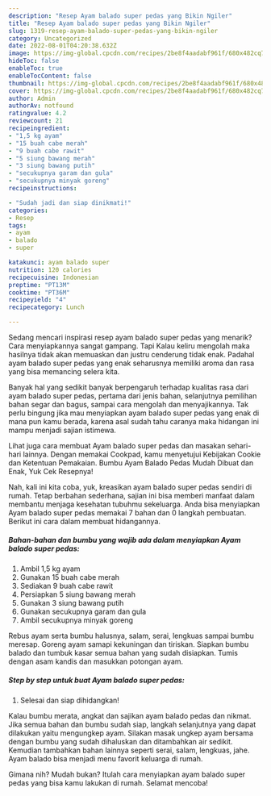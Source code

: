 ```yaml
---
description: "Resep Ayam balado super pedas yang Bikin Ngiler"
title: "Resep Ayam balado super pedas yang Bikin Ngiler"
slug: 1319-resep-ayam-balado-super-pedas-yang-bikin-ngiler
category: Uncategorized
date: 2022-08-01T04:20:38.632Z
image: https://img-global.cpcdn.com/recipes/2be8f4aadabf961f/680x482cq70/ayam-balado-super-pedas-foto-resep-utama.jpg
hideToc: false
enableToc: true
enableTocContent: false
thumbnail: https://img-global.cpcdn.com/recipes/2be8f4aadabf961f/680x482cq70/ayam-balado-super-pedas-foto-resep-utama.jpg
cover: https://img-global.cpcdn.com/recipes/2be8f4aadabf961f/680x482cq70/ayam-balado-super-pedas-foto-resep-utama.jpg
author: Admin
authorAv: notfound
ratingvalue: 4.2
reviewcount: 21
recipeingredient:
- "1,5 kg ayam"
- "15 buah cabe merah"
- "9 buah cabe rawit"
- "5 siung bawang merah"
- "3 siung bawang putih"
- "secukupnya garam dan gula"
- "secukupnya minyak goreng"
recipeinstructions:

- "Sudah jadi dan siap dinikmati!"
categories:
- Resep
tags:
- ayam
- balado
- super

katakunci: ayam balado super 
nutrition: 120 calories
recipecuisine: Indonesian
preptime: "PT13M"
cooktime: "PT36M"
recipeyield: "4"
recipecategory: Lunch

---
```



Sedang mencari inspirasi resep ayam balado super pedas yang menarik? Cara menyiapkannya sangat gampang. Tapi Kalau keliru mengolah maka hasilnya tidak akan memuaskan dan justru cenderung tidak enak. Padahal ayam balado super pedas yang enak seharusnya memiliki aroma dan rasa yang bisa memancing selera kita.


Banyak hal yang sedikit banyak berpengaruh terhadap kualitas rasa dari ayam balado super pedas, pertama dari jenis bahan, selanjutnya pemilihan bahan segar dan bagus, sampai cara mengolah dan menyajikannya. Tak perlu bingung jika mau menyiapkan ayam balado super pedas yang enak di mana pun kamu berada, karena asal sudah tahu caranya maka hidangan ini mampu menjadi sajian istimewa.

Lihat juga cara membuat Ayam balado super pedas dan masakan sehari-hari lainnya. Dengan memakai Cookpad, kamu menyetujui Kebijakan Cookie dan Ketentuan Pemakaian. Bumbu Ayam Balado Pedas Mudah Dibuat dan Enak, Yuk Cek Resepnya!


Nah, kali ini kita coba, yuk, kreasikan ayam balado super pedas sendiri di rumah. Tetap berbahan sederhana, sajian ini bisa memberi manfaat dalam membantu menjaga kesehatan tubuhmu sekeluarga. Anda bisa menyiapkan Ayam balado super pedas memakai 7 bahan dan 0 langkah pembuatan. Berikut ini cara dalam membuat hidangannya.

<!--inarticleads1-->

##### Bahan-bahan dan bumbu yang wajib ada dalam menyiapkan Ayam balado super pedas:

1. Ambil 1,5 kg ayam
1. Gunakan 15 buah cabe merah
1. Sediakan 9 buah cabe rawit
1. Persiapkan 5 siung bawang merah
1. Gunakan 3 siung bawang putih
1. Gunakan secukupnya garam dan gula
1. Ambil secukupnya minyak goreng


Rebus ayam serta bumbu halusnya, salam, serai, lengkuas sampai bumbu meresap. Goreng ayam samapi kekuningan dan tiriskan. Siapkan bumbu balado dan tumbuk kasar semua bahan yang sudah disiapkan. Tumis dengan asam kandis dan masukkan potongan ayam. 

<!--inarticleads2-->

##### Step by step untuk buat Ayam balado super pedas:


1. Selesai dan siap dihidangkan!

Kalau bumbu merata, angkat dan sajikan ayam balado pedas dan nikmat. Jika semua bahan dan bumbu sudah siap, langkah selanjutnya yang dapat dilakukan yaitu mengungkep ayam. Silakan masak ungkep ayam bersama dengan bumbu yang sudah dihaluskan dan ditambahkan air sedikit. Kemudian tambahkan bahan lainnya seperti serai, salam, lengkuas, jahe. Ayam balado bisa menjadi menu favorit keluarga di rumah. 

Gimana nih? Mudah bukan? Itulah cara menyiapkan ayam balado super pedas yang bisa kamu lakukan di rumah. Selamat mencoba!
